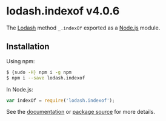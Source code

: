 # lodash.indexof v4.0.6

The [Lodash](https://lodash.com/) method `_.indexOf` exported as a [Node.js](https://nodejs.org/) module.

## Installation

Using npm:
```bash
$ {sudo -H} npm i -g npm
$ npm i --save lodash.indexof
```

In Node.js:
```js
var indexOf = require('lodash.indexof');
```

See the [documentation](https://lodash.com/docs#indexOf) or [package source](https://github.com/lodash/lodash/blob/4.0.6-npm-packages/lodash.indexof) for more details.
